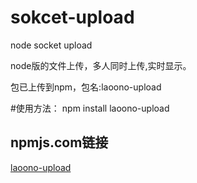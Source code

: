 # sokcet-upload
node socket upload

node版的文件上传，多人同时上传,实时显示。

包已上传到npm，包名:laoono-upload

#使用方法：
npm install laoono-upload

## npmjs.com链接

[laoono-upload](https://www.npmjs.com/package/laoono-upload)


